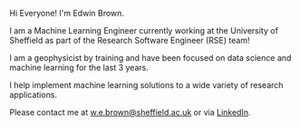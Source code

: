 Hi Everyone! I'm Edwin Brown. 

I am a Machine Learning Engineer currently working at the University of Sheffield as part of the Research Software Engineer (RSE) team! 

I am a geophysicist by training and have been focused on data science and machine learning for the last 3 years. 

I help implement machine learning solutions to a wide variety of research applications. 


Please contact me at [w.e.brown@sheffield.ac.uk](mailto:w.e.brown@sheffield.ac.uk) or via [LinkedIn](https://www.linkedin.com/in/edwin-brown-214471108/). 


<!--
**EdwinB12/EdwinB12** is a ✨ _special_ ✨ repository because its `README.md` (this file) appears on your GitHub profile.

Here are some ideas to get you started:

- 🔭 I’m currently working on ...
- 🌱 I’m currently learning ...
- 👯 I’m looking to collaborate on ...
- 🤔 I’m looking for help with ...
- 💬 Ask me about ...
- 📫 How to reach me: ...
- 😄 Pronouns: ...
- ⚡ Fun fact: ...
-->

